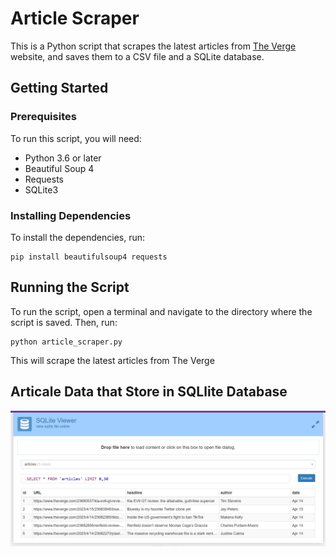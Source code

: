 # Article Scraper

This is a Python script that scrapes the latest articles from [The Verge](https://www.theverge.com/) website, and saves them to a CSV file and a SQLite database. 

## Getting Started

### Prerequisites

To run this script, you will need:

- Python 3.6 or later
- Beautiful Soup 4
- Requests
- SQLite3

### Installing Dependencies

To install the dependencies, run:

```
pip install beautifulsoup4 requests
```

## Running the Script

To run the script, open a terminal and navigate to the directory where the script is saved. Then, run:

```
python article_scraper.py
```

This will scrape the latest articles from The Verge


## Articale Data that Store in SQLlite Database

![Databse Images](https://github.com/SoniPratham/Web-scraper-for-Articel/blob/main/Images/Databse%20View.png?raw=true)
